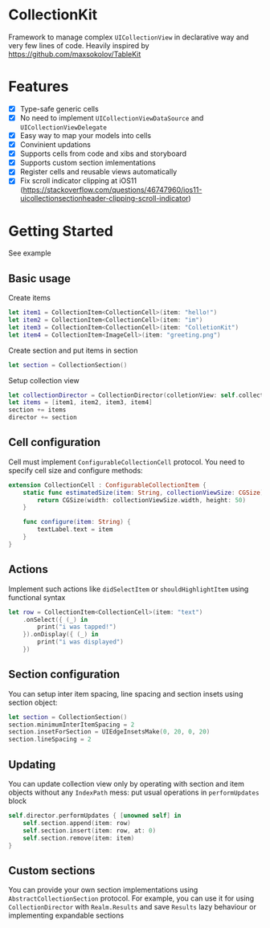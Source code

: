 # CollectionKit

Framework to manage complex `UICollectionView` in declarative way and very few lines of code.
 Heavily inspired by https://github.com/maxsokolov/TableKit

# Features
 - [x] Type-safe generic cells
 - [x] No need to implement `UICollectionViewDataSource` and `UICollectionViewDelegate`
 - [x] Easy way to map your models into cells
 - [x] Convinient updations
 - [x] Supports cells from code and xibs and storyboard
 - [x] Supports custom section imlementations
 - [x] Register cells and reusable views automatically
 - [x] Fix scroll indicator clipping at iOS11 (https://stackoverflow.com/questions/46747960/ios11-uicollectionsectionheader-clipping-scroll-indicator)

# Getting Started

See example

## Basic usage
 Create items
 ```swift
 let item1 = CollectionItem<CollectionCell>(item: "hello!")
 let item2 = CollectionItem<CollectionCell>(item: "im")
 let item3 = CollectionItem<CollectionCell>(item: "ColletionKit")
 let item4 = CollectionItem<ImageCell>(item: "greeting.png")
 ```

 Create section and put items in section
 ```swift
 let section = CollectionSection()
 ```

 Setup collection view
 ```swift
let collectionDirector = CollectionDirector(colletionView: self.collectionView)
let items = [item1, item2, item3, item4]
section += items
director += section
 ```

## Cell configuration
Cell must implement `ConfigurableCollectionCell` protocol. You need to specify cell size and configure methods:
```swift
extension CollectionCell : ConfigurableCollectionItem {
    static func estimatedSize(item: String, collectionViewSize: CGSize) -> CGSize {
        return CGSize(width: collectionViewSize.width, height: 50)
    }

    func configure(item: String) {
        textLabel.text = item
    }
}
```

## Actions
Implement such actions like `didSelectItem` or `shouldHighlightItem` using functional syntax
```swift
let row = CollectionItem<CollectionCell>(item: "text")
    .onSelect({ (_) in
        print("i was tapped!")
    }).onDisplay({ (_) in
        print("i was displayed")
    })
```

## Section configuration
You can setup inter item spacing, line spacing and section insets using section object:
```swift
let section = CollectionSection()
section.minimumInterItemSpacing = 2
section.insetForSection = UIEdgeInsetsMake(0, 20, 0, 20)
section.lineSpacing = 2
```

## Updating
You can update collection view only by operating with section and item objects without any `IndexPath` mess: put usual operations in `performUpdates` block
```swift
self.director.performUpdates { [unowned self] in
    self.section.append(item: row)
    self.section.insert(item: row, at: 0)
    self.section.remove(item: item)
}
```

## Custom sections
You can provide your own section implementations using `AbstractCollectionSection` protocol. For example, you can use it for using `CollectionDirector` with `Realm.Results` and save `Results` lazy behaviour or implementing expandable sections
